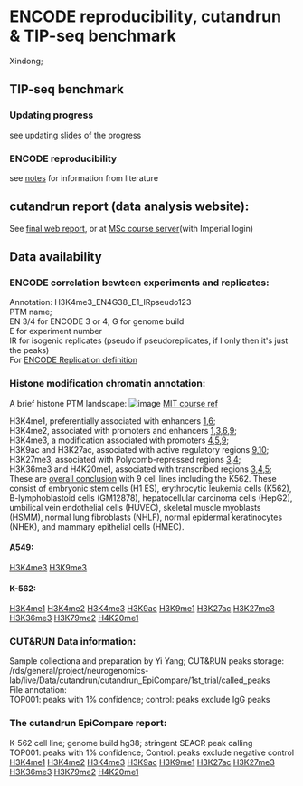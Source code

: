 # ENCODE reproducibility, cutandrun & TIP-seq benchmark
Xindong; 

## TIP-seq benchmark
### Updating progress
see updating [slides](https://docs.google.com/presentation/d/1RUutxp24KqfAtOKvWkCQTmH0ZVNXelx9vwVgdoKXpAU/edit?usp=sharing) of the progress
### ENCODE reproducibility 
see [notes](https://docs.google.com/document/d/11hHNdTwsNA4ggAtvPus_hpmdrkUIPJjVDAXd-HnrSdg/edit?usp=sharing) for information from literature 

## cutandrun report (data analysis website): 
See [final web report](https://neurogenomics.github.io/Benchmark_with_EpiCompare/DA_Web/Data_Analysis/Data_Analysis_Xindong.html), or at [MSc course server](http://msc.bc.ic.ac.uk/~xs221/DA_Web/Data_Analysis/Data_Analysis_Xindong.html)(with Imperial login)

## Data availability
### ENCODE correlation bewteen experiments and replicates: 
Annotation: H3K4me3_EN4G38_E1_IRpseudo123 <br>
PTM name;<br>
EN 3/4 for ENCODE 3 or 4; G for genome build<br>
E for experiment number <br>
IR for isogenic replicates (pseudo if pseudoreplicates, if I only then it's just the peaks)<br>
For [ENCODE Replication definition](https://www.encodeproject.org/data-standards/terms/)

### Histone modification chromatin annotation:
A brief histone PTM landscape:
![image](https://github.com/neurogenomics/CUTandRUN_EpiCompare/raw/master/Images/PTM_landscape_MIT.PNG) [MIT course ref](https://www.youtube.com/watch?v=ywJep35QnjY&list=PLypiXJdtIca6dEYlNoZJwBaz__CdsaoKJ&index=8)

H3K4me1, preferentially associated with enhancers [1](https://pubmed.ncbi.nlm.nih.gov/17571346/),[6](https://pubmed.ncbi.nlm.nih.gov/17277777/); <br>
H3K4me2, associated with promoters and enhancers [1](https://pubmed.ncbi.nlm.nih.gov/17571346/),[3](https://pubmed.ncbi.nlm.nih.gov/17512414/),[6](https://pubmed.ncbi.nlm.nih.gov/17277777/),[9](https://pubmed.ncbi.nlm.nih.gov/15680324/); <br>
H3K4me3, a modification associated with promoters [4](https://pubmed.ncbi.nlm.nih.gov/17603471/),[5](https://pubmed.ncbi.nlm.nih.gov/17632057/),[9](https://pubmed.ncbi.nlm.nih.gov/15680324/); <br>
H3K9ac and H3K27ac, associated with active regulatory regions [9](https://pubmed.ncbi.nlm.nih.gov/15680324/),[10](https://pubmed.ncbi.nlm.nih.gov/19295514/); <br>
H3K27me3, associated with Polycomb-repressed regions [3](https://pubmed.ncbi.nlm.nih.gov/17512414/),[4](https://pubmed.ncbi.nlm.nih.gov/17603471/); <br>
H3K36me3 and H4K20me1, associated with transcribed regions [3](https://pubmed.ncbi.nlm.nih.gov/17512414/),[4](https://pubmed.ncbi.nlm.nih.gov/17603471/),[5](https://pubmed.ncbi.nlm.nih.gov/17632057/); <br> 
These are [overall conclusion](https://doi.org/10.1038/nature09906) with 9 cell lines including the K562. These consist of embryonic stem cells (H1 ES), erythrocytic leukemia cells (K562), B-lymphoblastoid cells (GM12878), hepatocellular carcinoma cells (HepG2), umbilical vein endothelial cells (HUVEC), skeletal muscle myoblasts (HSMM), normal lung fibroblasts (NHLF), normal epidermal keratinocytes (NHEK), and mammary epithelial cells (HMEC).

#### A549:
[H3K4me3](https://neurogenomics.github.io/CUTandRUN_EpiCompare/ENCODE_correlation/A549_H3K4me3_ExperimentSeries/EpiCompare.html)
[H3K9me3](https://neurogenomics.github.io/CUTandRUN_EpiCompare/ENCODE_correlation/A549_H3K9me3_Experimentseries/EpiCompare.html)

#### K-562:
[H3K4me1](https://neurogenomics.github.io/CUTandRUN_EpiCompare/ENCODE_correlation/K562_H3K4me1/EpiCompare.html)
[H3K4me2](https://neurogenomics.github.io/CUTandRUN_EpiCompare/ENCODE_correlation/K562_H3K4me2/EpiCompare.html)
[H3K4me3](https://neurogenomics.github.io/CUTandRUN_EpiCompare/ENCODE_correlation/K562_H3K4me3/EpiCompare.html)
[H3K9ac](https://neurogenomics.github.io/CUTandRUN_EpiCompare/ENCODE_correlation/K562_H3K9ac/EpiCompare.html)
[H3K9me1](https://neurogenomics.github.io/CUTandRUN_EpiCompare/ENCODE_correlation/K562_H3K9me1/EpiCompare.html)
[H3K27ac](https://neurogenomics.github.io/CUTandRUN_EpiCompare/ENCODE_correlation/K562_H3K27ac/EpiCompare.html)
[H3K27me3](https://neurogenomics.github.io/CUTandRUN_EpiCompare/ENCODE_correlation/K562_H3K27me3/EpiCompare.html)
[H3K36me3](https://neurogenomics.github.io/CUTandRUN_EpiCompare/ENCODE_correlation/K562_H3K36me3/EpiCompare.html)
[H3K79me2](https://neurogenomics.github.io/CUTandRUN_EpiCompare/ENCODE_correlation/K562_H3K79me2/EpiCompare.html)
[H4K20me1](https://neurogenomics.github.io/CUTandRUN_EpiCompare/ENCODE_correlation/K562_H4K20me1/EpiCompare.html)

### CUT&RUN Data information:
Sample collectiona and preparation by Yi Yang; 
CUT&RUN peaks storage: /rds/general/project/neurogenomics-lab/live/Data/cutandrun/cutandrun_EpiCompare/1st_trial/called_peaks<br>
File annotation: <br>
TOP001: peaks with 1% confidence; control: peaks exclude IgG peaks

### The cutandrun EpiCompare report:<br>
K-562 cell line; genome build hg38; stringent SEACR peak calling <br>
TOP001: peaks with 1% confidence; Control: peaks exclude negative control<br>
[H3K4me1](https://neurogenomics.github.io/CUTandRUN_EpiCompare/cutandrun_EpiCompare_hg38/H3K4me1/EpiCompare.html)
[H3K4me2](https://neurogenomics.github.io/CUTandRUN_EpiCompare/cutandrun_EpiCompare_hg38/H3K4me2/EpiCompare.html)
[H3K4me3](https://neurogenomics.github.io/CUTandRUN_EpiCompare/cutandrun_EpiCompare_hg38/H3K4me3/EpiCompare.html)
[H3K9ac](https://neurogenomics.github.io/CUTandRUN_EpiCompare/cutandrun_EpiCompare_hg38/H3K9ac/EpiCompare.html)
[H3K9me1](https://neurogenomics.github.io/CUTandRUN_EpiCompare/cutandrun_EpiCompare_hg38/H3K9me1/EpiCompare.html)
[H3K27ac](https://neurogenomics.github.io/CUTandRUN_EpiCompare/cutandrun_EpiCompare_hg38/H3K27ac/EpiCompare.html)
[H3K27me3](https://neurogenomics.github.io/CUTandRUN_EpiCompare/cutandrun_EpiCompare_hg38/H3K27me3/EpiCompare.html)
[H3K36me3](https://neurogenomics.github.io/CUTandRUN_EpiCompare/cutandrun_EpiCompare_hg38/H3K36me3/EpiCompare.html)
[H3K79me2](https://neurogenomics.github.io/CUTandRUN_EpiCompare/cutandrun_EpiCompare_hg38/H3K79me2/EpiCompare.html)
[H4K20me1](https://neurogenomics.github.io/CUTandRUN_EpiCompare/cutandrun_EpiCompare_hg38/H4K20me1/EpiCompare.html)









